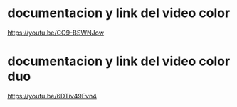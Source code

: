 # documentacion y link del video color
https://youtu.be/CO9-BSWNJow

# documentacion y link del video color duo
https://youtu.be/6DTiv49Evn4
